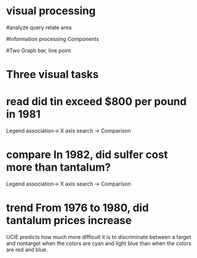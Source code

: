
# visual processing

#analyze query
relate area

#Information processing Components


#Two Graph
bar, line point


# Three visual tasks

# read        did tin exceed $800 per pound in 1981

Legend association-> X axis search -> Comparison

# compare     In 1982, did sulfer cost more than tantalum?

Legend association-> X axis search  -> Comparison

# trend       From 1976 to 1980, did tantalum prices increase

UCIE predicts how much more difficult it is to discriminate between a target and nontarget when the colors are cyan and light blue than when the colors are red and blue.
